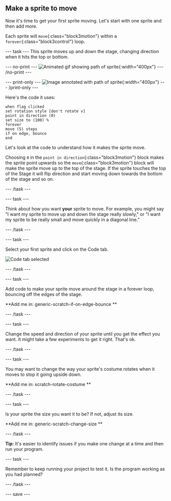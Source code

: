 ## Make a sprite to move

Now it's time to get your first sprite moving. Let's start with one sprite and then add more. 

Each sprite will `move`{:class="block3motion"} within a `forever`{:class="block3control"} loop. 

--- task ---
This sprite moves up and down the stage, changing direction when it hits the top or bottom. 

--- no-print ---
![Animated gif showing path of sprite](images/moving-up-down.gif){:width="400px"}
--- /no-print ---

--- print-only ---
![Image annotated with path of sprite](images/moving-up-down.png){:width="400px"}
--- /print-only ---

Here's the code it uses:

```blocks3
when flag clicked
set rotation style [don't rotate v]
point in direction (0)
set size to (100) %
forever
move (5) steps
if on edge, bounce
end
```

Let's look at the code to understand how it makes the sprite move.

Choosing `0` in the `point in direction`{:class="block3motion"} block makes the sprite point upwards so the `move`{:class="block3motion"} block will make the sprite move up to the top of the stage. If the sprite touches the top of the Stage it will flip direction and start moving down towards the bottom of the stage and so on. 

--- /task ---

--- task ---

Think about how you want **your** sprite to move. For example, you might say "I want my sprite to move up and down the stage really slowly," or "I want my sprite to be really small and move quickly in a diagonal line."

--- /task ---

--- task ---

Select your first sprite and click on the Code tab. 

![Code tab selected](images/codeTab.png)

--- /task ---

--- task ---

Add code to make your sprite move around the stage in a forever loop, bouncing off the edges of the stage. 

**Add me in: generic-scratch-if-on-edge-bounce **

[//]: # (***COMMENT*** Pablo would like to add an embedded project that has different sprites moving with a range of different motions in the one project. Have a SEE INSIDE button so the user can explore how a particular movement is achieved? This would act as an immediate visiual stimulus or palette for user investigation of wider possibilities, in contrast to a teaching unit such as an ingredient)

<!--- ***COMMENT*** Pablo would like to add an embedded project that has different sprites moving with a range of different motions in the one project. Have a SEE INSIDE button so the user can explore how a particular movement is achieved? This would act as an immediate visiual stimulus or palette for user investigation of wider possibilities, in contrast to a teaching unit such as an ingredient) --->

--- /task ---

--- task ---

Change the speed and direction of your sprite until you get the effect you want. It might take a few experiments to get it right. That's ok.

--- /task ---

--- task ---

You may want to change the way your sprite's costume rotates when it moves to stop it going upside down.

**Add me in: scratch-rotate-costume **

--- /task ---

--- task ---

Is your sprite the size you want it to be? If not, adjust its size.

**Add me in: generic-scratch-change-size **

[//]: # (***COMMENT*** Pablo would like to add a GIF of moving sprites of different sizes as a visual stimulus to break up the page of text when ingredients are closed.)

--- /task ---

**Tip:** It's easier to identify issues if you make one change at a time and then run your program. 

--- task ---

Remember to keep running your project to test it. Is the program working as you had planned?

--- /task ---

--- save ---

